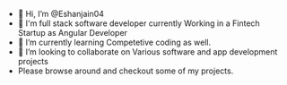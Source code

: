 - 👋 Hi, I’m @Eshanjain04
- 👀 I'm full stack software developer currently Working in a Fintech Startup as Angular Developer
- 🌱 I’m currently learning Competetive coding as well.
- 💞️ I’m looking to collaborate on Various software and app development projects 
- Please browse around and checkout some of my projects.


<!---
Eshanjain04/Eshanjain04 is a ✨ special ✨ repository because its `README.md` (this file) appears on your GitHub profile.
You can click the Preview link to take a look at your changes.
--->
